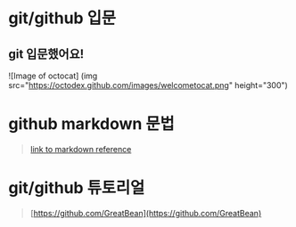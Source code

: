 # git/github 입문
## git 입문했어요!
![Image of octocat]
(img src="https://octodex.github.com/images/welcometocat.png" height="300")



# github markdown 문법
>[link to markdown reference](https://guides.github.com/features/mastering-markdown/)



 
# git/github 튜토리얼
>[https://github.com/GreatBean](https://github.com/GreatBean)
